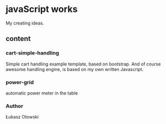 # javaScript works

My creating ideas.

## content

### cart-simple-handling

Simple cart handling example template, based on bootstrap.
And of course awesome handling engine, is based on my own written Javascript.

### power-grid

automatic power meter in the table


### Author

Łukasz Otowski
